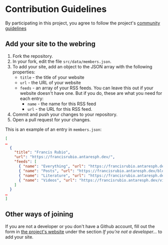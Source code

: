 # Contribution Guidelines

By participating in this project, you agree to follow the project's [community guidelines](CODE-OF-CONDUCT.md)

## Add your site to the webring
1. Fork the repository.
2. In your fork, edit the file `src/data/members.json`.
3. To add your site, add an object to the JSON array with the following properties:
   - `title` - the title of your website
   - `url` - the URL of your website
   - `feeds` - an array of your RSS feeds. You can leave this out if your website doesn't have one. But if you do, these are what you need for each entry:
      - `name` - the name for this RSS feed
      - `url` - the URL for this RSS feed.
4. Commit and push your changes to your repository.
5. Open a pull request for your changes.
  
This is an example of an entry in `members.json`:

```json
[
…
  {
    "title": "Francis Rubio",
    "url": "https://francisrubio.antaresph.dev/",
    "feeds": [
      { "name": "Everything", "url": "https://francisrubio.antaresph.dev/feed.xml" },
      { "name": "Posts", "url": "https://francisrubio.antaresph.dev/blog.xml" },
      { "name": "Literature", "url": "https://francisrubio.antaresph.dev/literature.xml" },
      { "name": "Videos", "url": "https://francisrubio.antaresph.dev/videos.xml" }
    ]
  }
…
]
```

## Other ways of joining
If you are not a developer or you don't have a Github account, fill out the form in [the project's website](http://localhost:8080/#join-pinoy-bloggers) under the section <cite>If you're not a developer…</cite> to add your site.
